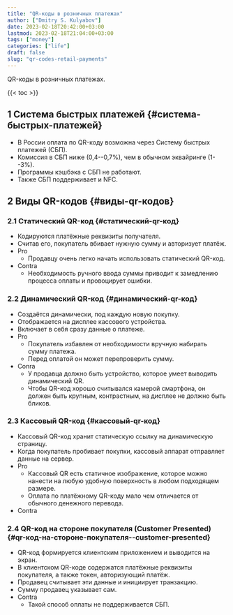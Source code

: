 ```yaml
---
title: "QR-коды в розничных платежах"
author: ["Dmitry S. Kulyabov"]
date: 2023-02-18T20:42:00+03:00
lastmod: 2023-02-18T21:04:00+03:00
tags: ["money"]
categories: ["life"]
draft: false
slug: "qr-codes-retail-payments"
---
```


QR-коды в розничных платежах.

<!--more-->

{{< toc >}}


## <span class="section-num">1</span> Система быстрых платежей {#система-быстрых-платежей}

-   В России оплата по QR-коду возможна через Систему быстрых платежей (СБП).
-   Комиссия в СБП ниже (0,4--0,7%), чем в обычном эквайринге (1--3%).
-   Программы кэшбэка с СБП не работают.
-   Также СБП поддерживает и NFC.


## <span class="section-num">2</span> Виды QR-кодов {#виды-qr-кодов}


### <span class="section-num">2.1</span> Статический QR-код {#статический-qr-код}

-   Кодируются платёжные реквизиты получателя.
-   Считав его, покупатель вбивает нужную сумму и авторизует платёж.
-   Pro
    -   Продавцу очень легко начать использовать статический QR-код.
-   Contra
    -   Необходимость ручного ввода суммы приводит к замедлению процесса оплаты и провоцирует ошибки.


### <span class="section-num">2.2</span> Динамический QR-код {#динамический-qr-код}

-   Создаётся динамически, под каждую новую покупку.
-   Отображается на дисплее кассового устройства.
-   Включает в себя сразу данные о платеже.
-   Pro
    -   Покупатель избавлен от необходимости вручную набирать сумму платежа.
    -   Перед оплатой он может перепроверить сумму.
-   Conra
    -   У продавца должно быть устройство, которое умеет выводить динамический QR.
    -   Чтобы QR-код хорошо считывался камерой смартфона, он должен быть крупным, контрастным, на дисплее не должно быть бликов.


### <span class="section-num">2.3</span> Кассовый QR-код {#кассовый-qr-код}

-   Кассовый QR-код хранит статическую ссылку на динамическую страницу.
-   Когда покупатель пробивает покупки, кассовый аппарат отправляет данные на сервер.
-   Pro
    -   Кассовый QR есть статичное изображение, которое можно нанести на любую удобную поверхность в любом подходящем размере.
    -   Оплата по платёжному QR-коду мало чем отличается от обычного денежного перевода.
-   Contra


### <span class="section-num">2.4</span> QR-код на стороне покупателя (Customer Presented) {#qr-код-на-стороне-покупателя--customer-presented}

-   QR-код формируется клиентским приложением и выводится на экран.
-   В клиентском QR-коде содержатся платёжные реквизиты покупателя, а также токен, авторизующий платёж.
-   Продавец считывает эти данные и инициирует транзакцию.
-   Сумму продавец указывает сам.
-   Contra
    -   Такой способ оплаты не поддерживается СБП.
